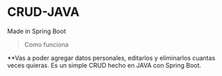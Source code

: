 # CRUD-JAVA
Made in Spring Boot

> Como funciona

**Vas a poder agregar datos personales, editarlos y eliminarlos cuantas veces quieras.
Es un simple CRUD hecho en JAVA con Spring Boot.
